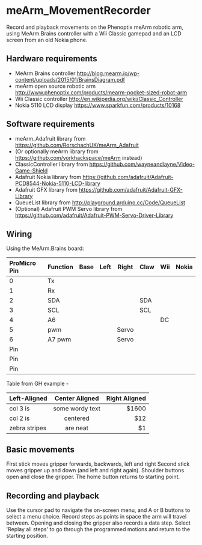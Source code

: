 meArm_MovementRecorder
======================

Record and playback movements on the Phenoptix meArm robotic arm, using MeArm.Brains controller with a Wii Classic gamepad and an LCD screen from an old Nokia phone.

Hardware requirements
---------------------

* MeArm.Brains controller http://blog.mearm.io/wp-content/uploads/2015/01/BrainsDiagram.pdf
* meArm open source robotic arm http://www.phenoptix.com/products/mearm-pocket-sized-robot-arm
* Wii Classic controller http://en.wikipedia.org/wiki/Classic_Controller
* Nokia 5110 LCD display https://www.sparkfun.com/products/10168

 
Software requirements
---------------------

* meArm_Adafruit library from https://github.com/RorschachUK/meArm_Adafruit
* (Or optionally meArm library from https://github.com/yorkhackspace/meArm instead)
* ClassicController library from https://github.com/wayneandlayne/Video-Game-Shield
* Adafruit Nokia library from https://github.com/adafruit/Adafruit-PCD8544-Nokia-5110-LCD-library
* Adafruit GFX library from https://github.com/adafruit/Adafruit-GFX-Library
* QueueList library from http://playground.arduino.cc/Code/QueueList
* (Optional) Adafruit PWM Servo library from https://github.com/adafruit/Adafruit-PWM-Servo-Driver-Library

Wiring
------




Using the MeArm.Brains board:

| ProMicro Pin | Function | Base | Left | Right | Claw | Wii | Nokia |
| :--- | :--- | --- | --- | --- | --- | --- | -- |
| 0 | Tx | | | | | | |
| 1 | Rx| | | | | | |
| 2 | SDA | | | | SDA | | |
| 3 | SCL | | | | SCL | |  | * Also joy/Slide mode select
| 4 | A6 | | | | | DC | |
| 5 | pwm | | | Servo | | | |
| 6 | A7 pwm | | | Servo | | | |
| Pin | | | | | | | |
| Pin | | | | | | | |
| Pin | | | | | | | |



Table from GH example -

| Left-Aligned  | Center Aligned  | Right Aligned |
| :------------ |:---------------:| -----:|
| col 3 is      | some wordy text | $1600 |
| col 2 is      | centered        |   $12 |
| zebra stripes | are neat        |    $1 |


Basic movements
---------------

First stick moves gripper forwards, backwards, left and right  Second stick moves gripper up and down (and left and right again).  Shoulder buttons open and close the gripper.  The home button returns to starting point.

Recording and playback
----------------------

Use the cursor pad to navigate the on-screen menu, and A or B buttons to select a menu choice.  Record steps as points in space the arm will travel between.  Opening and closing the gripper also records a data step.  Select 'Replay all steps' to go through the programmed motions and return to the starting position.
